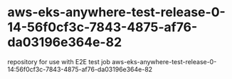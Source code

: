 # aws-eks-anywhere-test-release-0-14-56f0cf3c-7843-4875-af76-da03196e364e-82
repository for use with E2E test job aws-eks-anywhere-test-release-0-14:56f0cf3c-7843-4875-af76-da03196e364e-82
